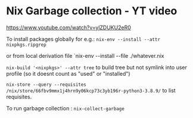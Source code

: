 # Nix Garbage collection - YT video

https://www.youtube.com/watch?v=ylZDUKU2eR0

To install packages globally for e.g.:
`nix-env --install --attr nixpkgs.ripgrep`

or from local derivation file
`nix-env --install --file ./whatever.nix

`nix-build '<nixpkgs>' --attr tree` to build tree but not symlink into user profile (so it doesnt count as "used" or "installed")

`nix-store --query --requisites /nix/store/66fbv9mmx1j4hrn9y06kcp73c3yb196r-python3-3.8.9/` to list requisites.

To run garbage collection :
`nix-collect-garbage`
